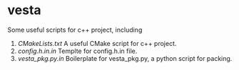 # vesta
Some useful scripts for c++ project, including
1. *CMakeLists.txt* A useful CMake script for c++ project.
2. *config.h.in.in* Templte for config.h.in file.
3. *vesta_pkg.py.in* Boilerplate for vesta_pkg.py, a python script for packing.
